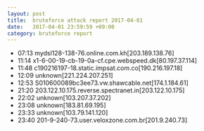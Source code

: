 ```yaml
---
layout: post
title:  bruteforce attack report 2017-04-01
date:   2017-04-01 23:59:59 +09:00
category: bruteforce report
---
```


* 07:13 mydsl128-138-76.online.com.kh[203.189.138.76]
* 11:14 x1-6-00-19-cb-19-0a-cf.cpe.webspeed.dk[80.197.37.114]
* 11:48 c190216197-18.static.impsat.com.co[190.216.197.18]
* 12:09 unknown[221.224.207.251]
* 12:53 S010600089bc3ee73.vw.shawcable.net[174.1.184.61]
* 21:20 203.122.10.175.reverse.spectranet.in[203.122.10.175]
* 22:02 unknown[103.207.37.202]
* 23:08 unknown[183.81.69.195]
* 23:33 unknown[103.79.141.120]
* 23:40 201-9-240-73.user.veloxzone.com.br[201.9.240.73]
